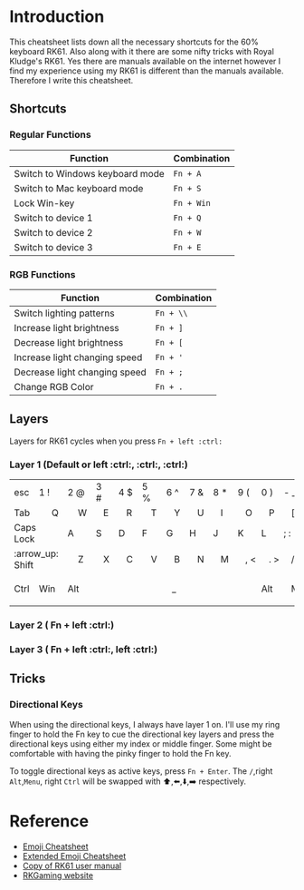 # Introduction

This cheatsheet lists down all the necessary shortcuts for the 60% keyboard RK61. Also along with it there are some nifty tricks with Royal Kludge's RK61. Yes there are manuals available on the internet  however I find my experience using my RK61 is different than the manuals available. Therefore I write this cheatsheet.



## Shortcuts

### Regular Functions

|Function|Combination|
-|-
|Switch to Windows keyboard mode|`Fn + A`|
|Switch to Mac keyboard mode|`Fn + S`|
|Lock Win-key| `Fn + Win` |
|Switch to device 1 | `Fn + Q` |
|Switch to device 2 | `Fn + W` |
|Switch to device 3 | `Fn + E` |

### RGB Functions

|Function|Combination|
-|-
|Switch lighting patterns|`Fn + \\`|
|Increase light brightness|`Fn + ]`|
|Decrease light brightness|`Fn + [`|
|Increase light changing speed|`Fn + '`|
|Decrease light changing speed|`Fn + ;`|
|Change RGB Color|`Fn + .`|

## Layers

Layers for RK61 cycles when you press `Fn + left :ctrl:`

### Layer 1 (Default or left :ctrl:, :ctrl:, :ctrl:)

<table>
<tr>
<td colspan=1> esc  <td colspan=2>1 ! <td colspan=2>2 @ <td colspan=2>3 # <td colspan=2> 4 $ <td colspan=2> 5 % <td colspan=2> 6 ^ <td colspan=2> 7 & <td colspan=2> 8 * <td colspan=2> 9 ( <td colspan=2> 0 ) <td colspan=2> - _ <td colspan=2> = + <td colspan=3> :arrow_left: Backspace
</tr>
<tr>
<td colspan=2>Tab  <td colspan=2>Q <td colspan=2>W <td colspan=2>E <td colspan=2>R <td colspan=2>T <td colspan=2>Y <td colspan=2>U <td colspan=2>I <td colspan=2>O <td colspan=2>P <td colspan=2>[ { <td colspan=2>] } <td colspan=2>\ &#124;
</tr>
<tr>
<td colspan=3> Caps Lock  <td colspan=2>A <td colspan=2>S <td colspan=2>D <td colspan=2> F <td colspan=2> G <td colspan=2> H <td colspan=2> J <td colspan=2> K <td colspan=2> L <td colspan=2> ; : <td colspan=2> ' " <td colspan=2> Enter :leftwards_arrow_with_hook:
</tr>
<tr>
<td colspan=4> :arrow_up: Shift  <td colspan=2>Z <td colspan=2>X <td colspan=2>C <td colspan=2>V <td colspan=2>B <td colspan=2>N <td colspan=2>M <td colspan=2>, < <td colspan=2>. > <td colspan=2>/ ? <td colspan=3> :arrow_up: Shift
</tr>
<tr>
<td colspan=1> Ctrl  <td colspan=2> Win <td colspan=2> Alt <td colspan=14> <p align="center">_</p> <td colspan=3> Alt <td colspan=2> Menu <td colspan=2> Ctrl <td colspan=1> Fn
</tr>
</table>

### Layer 2 ( Fn + left :ctrl:)


### Layer 3 ( Fn + left :ctrl:, left :ctrl:)

## Tricks

### Directional Keys

When using the directional keys, I always have layer 1 on. I'll use my ring finger to hold the Fn key to cue the directional key layers and press the directional keys using either my index or middle finger. Some might be comfortable with having the pinky finger to hold the Fn key.

To toggle directional keys as active keys, press `Fn + Enter`. The `/`,right `Alt`,`Menu`, right `Ctrl` will be swapped with :arrow_up:,:arrow_left:,:arrow_down:,:arrow_right: respectively.

# Reference

- [Emoji Cheatsheet](https://gist.github.com/rxaviers/7360908)
- [Extended Emoji Cheatsheet](https://gist.github.com/endolith/157796)
- [Copy of RK61 user manual](https://cdn.shopify.com/s/files/1/0510/7866/0274/files/RK61_User_Manual_cb7c7218-622c-4bd9-83ad-56980415b5f9.pdf?v=1614161829)
- [RKGaming website](https://rkgamingstore.com)
